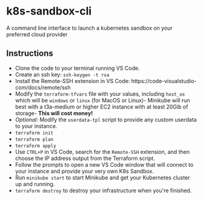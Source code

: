 # k8s-sandbox-cli
A command line interface to launch a kubernetes sandbox on your preferred cloud provider

## Instructions  
- Clone the code to your terminal running VS Code.  
- Create an ssh key: `ssh-keygen -t rsa`  
- Install the Remote-SSH extension in VS Code: https://code-visualstudio-com/docs/remote/ssh  
- Modify the `terraform-tfvars` file with your values, including `host_os` which will be `windows` or `linux` (for MacOS or Linux)- Minikube will run best with a t3a-medium or higher EC2 instance with at least 20Gib of storage- **This will cost money!**  
- *Optional*: Modify the `userdata-tpl` script to provide any custom userdata to your instance.  
- `terraform init`  
- `terraform plan`  
- `terraform apply`  
- Use `CTRL+P` in VS Code, search for the `Remote-SSH` extension, and then choose the IP address output from the Terraform script.  
- Follow the prompts to open a new VS Code window that will connect to your instance and provide your very own K8s Sandbox.  
- Run `minikube start` to start Minikube and get your Kubernetes cluster up and running.  
- `terraform destroy` to destroy your infrastructure when you're finished.  
